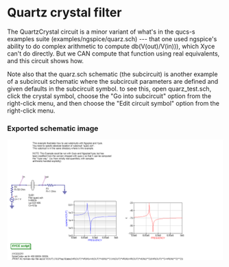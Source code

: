 # Quartz crystal filter

The QuartzCrystal circuit is a minor variant of what's in the qucs-s
examples suite (examples/ngspice/quarz.sch) --- that one used
ngspice's ability to do complex arithmetic to compute
db(V(out)/V(in))), which Xyce can't do directly.  But we CAN compute
that function using real equivalents, and this circuit shows how.

Note also that the quarz.sch schematic (the subcircuit) is another
example of a subcircuit schematic where the subcircuit parameters are
defined and given defaults in the subcircuit symbol.  to see this,
open quarz_test.sch, click the crystal symbol, choose the "Go into
subcircuit" option from the right-click menu, and then choose the
"Edit circuit symbol" option from the right-click menu.

### Exported schematic image
![Created with Qucs "Export as image" option"](export.png)
